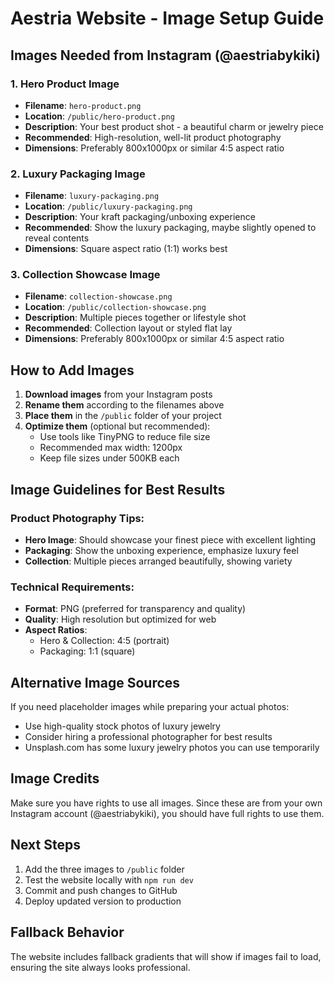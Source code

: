 # Aestria Website - Image Setup Guide

## Images Needed from Instagram (@aestriabykiki)

### 1. Hero Product Image
- **Filename**: `hero-product.png`
- **Location**: `/public/hero-product.png`
- **Description**: Your best product shot - a beautiful charm or jewelry piece
- **Recommended**: High-resolution, well-lit product photography
- **Dimensions**: Preferably 800x1000px or similar 4:5 aspect ratio

### 2. Luxury Packaging Image
- **Filename**: `luxury-packaging.png`
- **Location**: `/public/luxury-packaging.png`
- **Description**: Your kraft packaging/unboxing experience
- **Recommended**: Show the luxury packaging, maybe slightly opened to reveal contents
- **Dimensions**: Square aspect ratio (1:1) works best

### 3. Collection Showcase Image
- **Filename**: `collection-showcase.png`
- **Location**: `/public/collection-showcase.png`
- **Description**: Multiple pieces together or lifestyle shot
- **Recommended**: Collection layout or styled flat lay
- **Dimensions**: Preferably 800x1000px or similar 4:5 aspect ratio

## How to Add Images

1. **Download images** from your Instagram posts
2. **Rename them** according to the filenames above
3. **Place them** in the `/public` folder of your project
4. **Optimize them** (optional but recommended):
   - Use tools like TinyPNG to reduce file size
   - Recommended max width: 1200px
   - Keep file sizes under 500KB each

## Image Guidelines for Best Results

### Product Photography Tips:
- **Hero Image**: Should showcase your finest piece with excellent lighting
- **Packaging**: Show the unboxing experience, emphasize luxury feel
- **Collection**: Multiple pieces arranged beautifully, showing variety

### Technical Requirements:
- **Format**: PNG (preferred for transparency and quality)
- **Quality**: High resolution but optimized for web
- **Aspect Ratios**: 
  - Hero & Collection: 4:5 (portrait)
  - Packaging: 1:1 (square)

## Alternative Image Sources

If you need placeholder images while preparing your actual photos:
- Use high-quality stock photos of luxury jewelry
- Consider hiring a professional photographer for best results
- Unsplash.com has some luxury jewelry photos you can use temporarily

## Image Credits

Make sure you have rights to use all images. Since these are from your own Instagram account (@aestriabykiki), you should have full rights to use them.

## Next Steps

1. Add the three images to `/public` folder
2. Test the website locally with `npm run dev`
3. Commit and push changes to GitHub
4. Deploy updated version to production

## Fallback Behavior

The website includes fallback gradients that will show if images fail to load, ensuring the site always looks professional.
